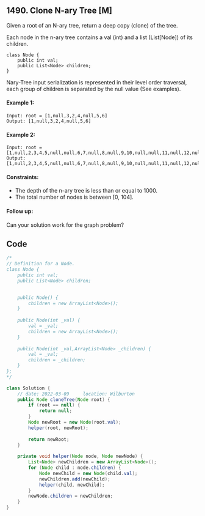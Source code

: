 ## 1490. Clone N-ary Tree [M]
Given a root of an N-ary tree, return a deep copy (clone) of the tree.

Each node in the n-ary tree contains a val (int) and a list (List[Node]) of its children.
```
class Node {
    public int val;
    public List<Node> children;
}
```
Nary-Tree input serialization is represented in their level order traversal, each group of children is separated by the null value (See examples).

 

#### Example 1:


```
Input: root = [1,null,3,2,4,null,5,6]
Output: [1,null,3,2,4,null,5,6]
```
#### Example 2:


```
Input: root = [1,null,2,3,4,5,null,null,6,7,null,8,null,9,10,null,null,11,null,12,null,13,null,null,14]
Output: [1,null,2,3,4,5,null,null,6,7,null,8,null,9,10,null,null,11,null,12,null,13,null,null,14]
 ```

#### Constraints:

- The depth of the n-ary tree is less than or equal to 1000.
- The total number of nodes is between [0, 104].
 

#### Follow up: 
Can your solution work for the graph problem?



## Code
```java
/*
// Definition for a Node.
class Node {
    public int val;
    public List<Node> children;

    
    public Node() {
        children = new ArrayList<Node>();
    }
    
    public Node(int _val) {
        val = _val;
        children = new ArrayList<Node>();
    }
    
    public Node(int _val,ArrayList<Node> _children) {
        val = _val;
        children = _children;
    }
};
*/

class Solution {
    // date: 2022-03-09     location: Wilburton
    public Node cloneTree(Node root) {
        if (root == null) {
            return null;
        }
        Node newRoot = new Node(root.val);
        helper(root, newRoot);
        
        return newRoot;
    }
    
    private void helper(Node node, Node newNode) {
        List<Node> newChildren = new ArrayList<Node>();
        for (Node child : node.children) {
            Node newChild = new Node(child.val);
            newChildren.add(newChild);
            helper(child, newChild);
        }
        newNode.children = newChildren;
    }
}
```
